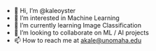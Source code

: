 - 👋 Hi, I’m @kaleoyster
- 👀 I’m interested in Machine Learning
- 🌱 I’m currently learning Image Classification
- 💞️ I’m looking to collaborate on ML / AI projects
- 📫 How to reach me at akale@unomaha.edu

<!---
kaleoyster/kaleoyster is a ✨ special ✨ repository because its `README.md` (this file) appears on your GitHub profile.
You can click the Preview link to take a look at your changes.
--->
